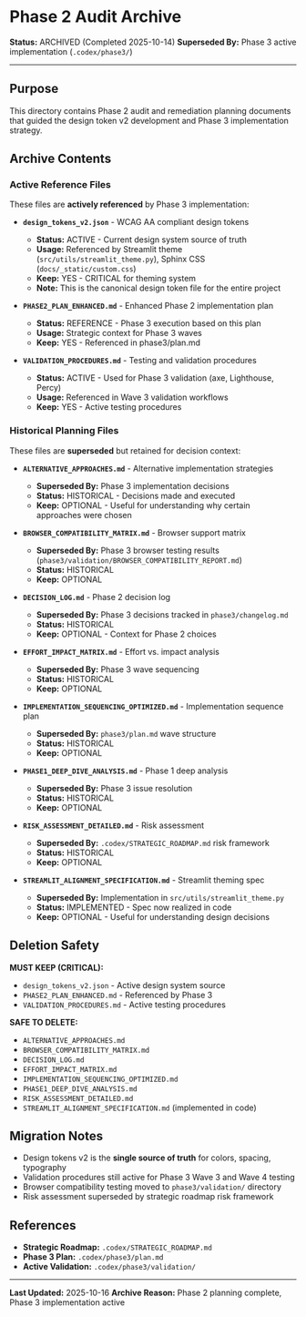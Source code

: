 # Phase 2 Audit Archive

**Status:** ARCHIVED (Completed 2025-10-14)
**Superseded By:** Phase 3 active implementation (`.codex/phase3/`)

---

## Purpose

This directory contains Phase 2 audit and remediation planning documents that guided the design token v2 development and Phase 3 implementation strategy.

## Archive Contents

### Active Reference Files
These files are **actively referenced** by Phase 3 implementation:

- **`design_tokens_v2.json`** - WCAG AA compliant design tokens
  - **Status:** ACTIVE - Current design system source of truth
  - **Usage:** Referenced by Streamlit theme (`src/utils/streamlit_theme.py`), Sphinx CSS (`docs/_static/custom.css`)
  - **Keep:** YES - CRITICAL for theming system
  - **Note:** This is the canonical design token file for the entire project

- **`PHASE2_PLAN_ENHANCED.md`** - Enhanced Phase 2 implementation plan
  - **Status:** REFERENCE - Phase 3 execution based on this plan
  - **Usage:** Strategic context for Phase 3 waves
  - **Keep:** YES - Referenced in phase3/plan.md

- **`VALIDATION_PROCEDURES.md`** - Testing and validation procedures
  - **Status:** ACTIVE - Used for Phase 3 validation (axe, Lighthouse, Percy)
  - **Usage:** Referenced in Wave 3 validation workflows
  - **Keep:** YES - Active testing procedures

### Historical Planning Files
These files are **superseded** but retained for decision context:

- **`ALTERNATIVE_APPROACHES.md`** - Alternative implementation strategies
  - **Superseded By:** Phase 3 implementation decisions
  - **Status:** HISTORICAL - Decisions made and executed
  - **Keep:** OPTIONAL - Useful for understanding why certain approaches were chosen

- **`BROWSER_COMPATIBILITY_MATRIX.md`** - Browser support matrix
  - **Superseded By:** Phase 3 browser testing results (`phase3/validation/BROWSER_COMPATIBILITY_REPORT.md`)
  - **Status:** HISTORICAL
  - **Keep:** OPTIONAL

- **`DECISION_LOG.md`** - Phase 2 decision log
  - **Superseded By:** Phase 3 decisions tracked in `phase3/changelog.md`
  - **Status:** HISTORICAL
  - **Keep:** OPTIONAL - Context for Phase 2 choices

- **`EFFORT_IMPACT_MATRIX.md`** - Effort vs. impact analysis
  - **Superseded By:** Phase 3 wave sequencing
  - **Status:** HISTORICAL
  - **Keep:** OPTIONAL

- **`IMPLEMENTATION_SEQUENCING_OPTIMIZED.md`** - Implementation sequence plan
  - **Superseded By:** `phase3/plan.md` wave structure
  - **Status:** HISTORICAL
  - **Keep:** OPTIONAL

- **`PHASE1_DEEP_DIVE_ANALYSIS.md`** - Phase 1 deep analysis
  - **Superseded By:** Phase 3 issue resolution
  - **Status:** HISTORICAL
  - **Keep:** OPTIONAL

- **`RISK_ASSESSMENT_DETAILED.md`** - Risk assessment
  - **Superseded By:** `.codex/STRATEGIC_ROADMAP.md` risk framework
  - **Status:** HISTORICAL
  - **Keep:** OPTIONAL

- **`STREAMLIT_ALIGNMENT_SPECIFICATION.md`** - Streamlit theming spec
  - **Superseded By:** Implementation in `src/utils/streamlit_theme.py`
  - **Status:** IMPLEMENTED - Spec now realized in code
  - **Keep:** OPTIONAL - Useful for understanding design decisions

## Deletion Safety

**MUST KEEP (CRITICAL):**
- `design_tokens_v2.json` - Active design system source
- `PHASE2_PLAN_ENHANCED.md` - Referenced by Phase 3
- `VALIDATION_PROCEDURES.md` - Active testing procedures

**SAFE TO DELETE:**
- `ALTERNATIVE_APPROACHES.md`
- `BROWSER_COMPATIBILITY_MATRIX.md`
- `DECISION_LOG.md`
- `EFFORT_IMPACT_MATRIX.md`
- `IMPLEMENTATION_SEQUENCING_OPTIMIZED.md`
- `PHASE1_DEEP_DIVE_ANALYSIS.md`
- `RISK_ASSESSMENT_DETAILED.md`
- `STREAMLIT_ALIGNMENT_SPECIFICATION.md` (implemented in code)

## Migration Notes

- Design tokens v2 is the **single source of truth** for colors, spacing, typography
- Validation procedures still active for Phase 3 Wave 3 and Wave 4 testing
- Browser compatibility testing moved to `phase3/validation/` directory
- Risk assessment superseded by strategic roadmap risk framework

## References

- **Strategic Roadmap:** `.codex/STRATEGIC_ROADMAP.md`
- **Phase 3 Plan:** `.codex/phase3/plan.md`
- **Active Validation:** `.codex/phase3/validation/`

---

**Last Updated:** 2025-10-16
**Archive Reason:** Phase 2 planning complete, Phase 3 implementation active
